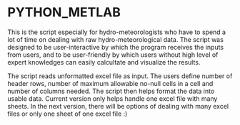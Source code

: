 # PYTHON_METLAB
This is the script especially for hydro-meteorologists who have to spend a lot of time on dealing with raw hydro-meteorological data. The script was designed to be user-interactive by which the program receives the inputs from users, and to be user-friendly by which users without high level of expert knowledges can easily calcultate and visualize the results.

The script reads unformatted excel file as input. The users define number of header rows, number of maximum allowable no-null cells in a cell and number of columns needed. The script then helps format the data into usable data. Current version only helps handle one excel file with many sheets. In the next version, there will be options of dealing with many excel files or only one sheet of one excel file :)
